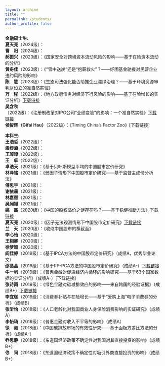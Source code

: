 ```yaml
---
layout: archive
title: ""
permalink: /students/
author_profile: false
---
```



<strong>金融硕士生:</strong>
<br><strong>夏天亮</strong>（2024级）：
<br><strong>曹&nbsp;&nbsp;&nbsp;&nbsp;阳</strong>（2024级）：
<br><strong>郝振兴</strong>（2023级）：《国家安全对跨境资本流动风险的影响——基于在险资本流动的分析》
<br><strong>黄舟佳</strong>（2023级）：《“雪中送炭”还是“抱薪救火”？——纾困基金驰援对民营企业违约风险的影响》
<br><strong>陈&nbsp;&nbsp;&nbsp;&nbsp;慧</strong>（2023级）：《生态司法强化能否助推企业漂绿治理？——基于环境资源审判庭设立的准自然实验》
<br><strong>万&nbsp;&nbsp;&nbsp;&nbsp;程</strong>（2022级）：《地方政府债务对经济下行风险的影响——基于在险增长的实证分析》[下载链接](https://kns.cnki.net/kcms2/article/abstract?v=ttOPOQ75YvK9I7eJD-rHHIJhgh4aA8ut3SMIbDCICfhbwqF6OvBvDqZerQafWiPwkvZe6YpPmyGwRHzUB_9G6QSWPnBiRR-LrGonr2nKCyyh8LKePna1fNbEcqoD9t7MepxC5pUM8kk=&uniplatform=NZKPT&language=CHS)
<br><strong>吴含秋</strong>（2022级）：《注册制改革对IPO公司“业绩变脸”的影响：一个准自然实验》[下载链接](https://kns.cnki.net/kcms2/article/abstract?v=8WLnD7pOpNFENS00fqlXHX_WHFNn7vo5CX205T1gdzZLWQWO_keaXr6CawtwnqlzAy1545qGu5bmx0uBNmM43b0DtxROTYsbGIitODcvLUN3s4rXDSFYo8cyODej8n_nuAPBb-uPALM=&uniplatform=NZKPT&language=CHS)
<br><strong>侯智辉（Gifai Hau）</strong>（2022级）：《Timing China’s Factor Zoo》[下载链接]

<strong>本科生:</strong>
<br><strong>王浩哲</strong>（2022级）：
<br><strong>羡舒涵</strong>（2022级）：
<br><strong>王璨璨</strong>（2022级）：
<br><strong>王&nbsp;&nbsp;&nbsp;&nbsp;卓</strong>（2022级）：
<br><strong>卓浩天</strong>（2021级）：《基于贝叶斯模型平均的中国股市定价研究》
<br><strong>林泽铭</strong>（2021级）：《弱因子情形下中国股市定价研究——基于监督主成份分析法》
<br><strong>傅思宇</strong>（2021级）：
<br><strong>谢依晨</strong>（2021级）：
<br><strong>林嘉颐</strong>（2021级）：
<br><strong>吴昶旭</strong>（2021级）：
<br><strong>姚&nbsp;&nbsp;&nbsp;&nbsp;鑫</strong>（2020级）：《中国的股权溢价之谜存在吗？——基于稳健推断方法》[下载链接](https://www.tandfonline.com/doi/full/10.1080/00036846.2023.2295302)
<br><strong>夏天亮</strong>（2020级）：《因子无法观测情形下中国股市定价研究》[下载链接](https://www.mdpi.com/2227-9091/11/12/215)
<br><strong>兰&nbsp;&nbsp;&nbsp;&nbsp;天</strong>（2020级）：《收缩中国股市的横截面》
<br><strong>李心怡</strong>（2020级）：
<br><strong>王相卿</strong>（2020级）：
<br><strong>徐梦颖</strong>（2020级）：
<br><strong>阎佳婷</strong>（2019级）：《基于IPCA方法的中国股市定价研究》（成绩A，优秀毕业论文）
<br><strong>邵晶晶</strong>（2019级）：《基于RP-PCA方法的中国股市定价研究》（成绩A-）[下载链接](https://papers.ssrn.com/sol3/papers.cfm?abstract_id=4635632)
<br><strong>牛一帆</strong>（2019级）：《普惠金融对促进经济内循环的影响研究——基于63个国家数据的实证分析》（成绩A-）[下载链接]
<br><strong>张诗雨</strong>（2019级）：《绿色金融对碳减排效应的影响——来自跨国的经验证据》（成绩B+）[下载链接](http://www.sjemr.org/download/SJEMR-5-11-210-219.pdf)
<br><strong>李宜珈</strong>（2019级）：《消费券补贴与在险增长——基于“爱购上海”电子消费券的分析》（成绩B）
<br><strong>张昕怡</strong>（2018级）：《人口老龄化对我国商业人身保险消费影响的实证研究》（成绩A）
<br><strong>李怡琦</strong>（2018级）：《普惠金融对收入不平等的影响》（成绩A）
<br><strong>徐&nbsp;&nbsp;&nbsp;&nbsp;诺</strong>（2018级）：《中国碳排放市场的有效性研究——基于面板方差比方法的分析》（成绩A-）
<br><strong>乔思静</strong>（2018级）：《东道国经济政策不确定性对我国对其直接投资的影响》（成绩B+）
<br><strong>佟&nbsp;&nbsp;&nbsp;&nbsp;同</strong>（2018级）：《东道国经济政策不确定性对吸引外商直接投资的影响》（成绩B+）
